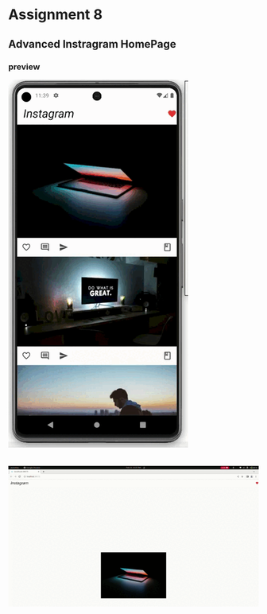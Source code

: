 # Assignment 8

## Advanced Instragram HomePage

### preview 

![image](./emulator.gif)
<br>
<br>
<br>
![image](./chrome.gif)